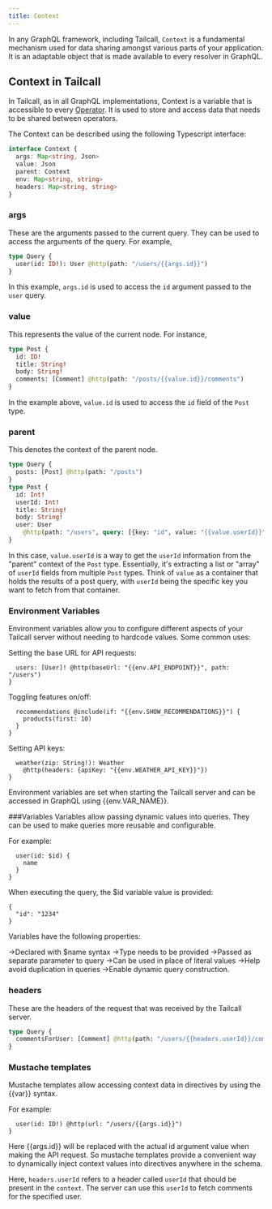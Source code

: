 ```yaml
---
title: Context
---
```


In any GraphQL framework, including Tailcall, `Context` is a fundamental mechanism used for data sharing amongst various parts of your application. It is an adaptable object that is made available to every resolver in GraphQL.

## Context in Tailcall

In Tailcall, as in all GraphQL implementations, Context is a variable that is accessible to every [Operator](operators/index.md). It is used to store and access data that needs to be shared between operators.

The Context can be described using the following Typescript interface:

```typescript
interface Context {
  args: Map<string, Json>
  value: Json
  parent: Context
  env: Map<string, string>
  headers: Map<string, string>
}
```

### args

These are the arguments passed to the current query. They can be used to access the arguments of the query. For example,

```graphql showLineNumbers
type Query {
  user(id: ID!): User @http(path: "/users/{{args.id}}")
}
```

In this example, `args.id` is used to access the `id` argument passed to the `user` query.

### value

This represents the value of the current node. For instance,

```graphql showLineNumbers
type Post {
  id: ID!
  title: String!
  body: String!
  comments: [Comment] @http(path: "/posts/{{value.id}}/comments")
}
```

In the example above, `value.id` is used to access the `id` field of the `Post` type.

### parent

This denotes the context of the parent node.

```graphql showLineNumbers
type Query {
  posts: [Post] @http(path: "/posts")
}
type Post {
  id: Int!
  userId: Int!
  title: String!
  body: String!
  user: User
    @http(path: "/users", query: [{key: "id", value: "{{value.userId}}"}], matchPath: ["id"], matchKey: "userId")
}
```

In this case, `value.userId` is a way to get the `userId` information from the "parent" context of the `Post` type. Essentially, it's extracting a list or "array" of `userId` fields from multiple `Post` types. Think of `value` as a container that holds the results of a post query, with `userId` being the specific key you want to fetch from that container.

### Environment Variables

Environment variables allow you to configure different aspects of your Tailcall server without needing to hardcode values. Some common uses:

Setting the base URL for API requests:
```type Query {
  users: [User]! @http(baseUrl: "{{env.API_ENDPOINT}}", path: "/users") 
}
```

Toggling features on/off:
```type Query {
  recommendations @include(if: "{{env.SHOW_RECOMMENDATIONS}}") {
    products(first: 10)
  }
}
```

Setting API keys:
```type Query {
  weather(zip: String!): Weather
    @http(headers: {apiKey: "{{env.WEATHER_API_KEY}}"}) 
}
```
Environment variables are set when starting the Tailcall server and can be accessed in GraphQL using {{env.VAR_NAME}}.

###Variables
Variables allow passing dynamic values into queries. They can be used to make queries more reusable and configurable.

For example:

```query GetUser($id: ID!) {
  user(id: $id) {
    name
  }
}
```

When executing the query, the $id variable value is provided:
```
{
  "id": "1234"
}
```
Variables have the following properties:

->Declared with $name syntax
->Type needs to be provided
->Passed as separate parameter to query
->Can be used in place of literal values
->Help avoid duplication in queries
->Enable dynamic query construction.

### headers

These are the headers of the request that was received by the Tailcall server.

```graphql showLineNumbers
type Query {
  commentsForUser: [Comment] @http(path: "/users/{{headers.userId}}/comments")
}
```
### Mustache templates
Mustache templates allow accessing context data in directives by using the {{var}} syntax.

For example:

```type Query {
  user(id: ID!) @http(url: "/users/{{args.id}}")  
}
```
Here {{args.id}} will be replaced with the actual id argument value when making the API request.
So mustache templates provide a convenient way to dynamically inject context values into directives anywhere in the schema.

Here, `headers.userId` refers to a header called `userId` that should be present in the `context`. The server can use this `userId` to fetch comments for the specified user.

[operator]: /docs/intro/operators
